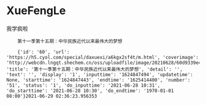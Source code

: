 # XueFengLe     

我学疯啦    

        第十一季第十五期：中华民族近代以来最伟大的梦想     

        {'id': '60', 'url': 'https://h5.cyol.com/special/daxuexi/a6kgx2sf4t/m.html', 'coverimage': 'http://webcdn.lngqt.shechem.cn/oss/uploadfile/image/20210628/60d9339e43a7c.jpg', 'title': '第十一季第十五期：中华民族近代以来最伟大的梦想', 'detail': '', 'text': '', 'display': '1', 'inputtime': '1624847494', 'updatetime': None, 'starttime': '1624847443', 'endtime': '1625414400', 'number': '51', 'status': '1', 'do_inputtime': '2021-06-28 10:31', 'do_starttime': '2021-06-28 10:30', 'do_endtime': '1970-01-01 08:00'}2021-06-29 02:36:23.956353